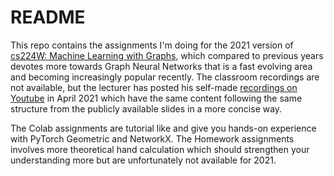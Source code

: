 # README

This repo contains the assignments I'm doing for the 2021 version of [cs224W: Machine Learning with Graphs](http://web.stanford.edu/class/cs224w/), which compared to previous years devotes more towards Graph Neural Networks that is a fast evolving area and becoming increasingly popular recently. The classroom recordings are not available, but the lecturer has posted his self-made [recordings on Youtube](https://www.youtube.com/playlist?list=PLoROMvodv4rPLKxIpqhjhPgdQy7imNkDn) in April 2021 which have the same content following the same structure from the publicly available slides in a more concise way. 

The Colab assignments are tutorial like and give you hands-on experience with PyTorch Geometric and NetworkX. The Homework assignments involves more theoretical hand calculation which should strengthen your understanding more but are unfortunately not available for 2021. 



